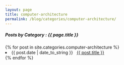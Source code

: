 ```yaml
---
layout: page
title: computer-architecture
permalink: /blog/categories/computer-architecture/
---
```


<h5> Posts by Category : {{ page.title }} </h5>

<div class="card">
{% for post in site.categories.computer-architecture %}
 <li class="category-posts"><span>{{ post.date | date_to_string }}</span> &nbsp; <a href="{{ post.url }}">{{ post.title }}</a></li>
{% endfor %}
</div>